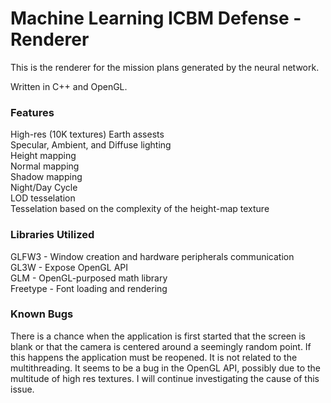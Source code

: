 # Machine Learning ICBM Defense - Renderer
 This is the renderer for the mission plans generated by the neural network.

 Written in C++ and OpenGL.

### Features
High-res (10K textures) Earth assests  
Specular, Ambient, and Diffuse lighting  
Height mapping  
Normal mapping  
Shadow mapping  
Night/Day Cycle  
LOD tesselation  
Tesselation based on the complexity of the height-map texture  

### Libraries Utilized
GLFW3 - Window creation and hardware peripherals communication  
GL3W - Expose OpenGL API  
GLM - OpenGL-purposed math library  
Freetype - Font loading and rendering  

### Known Bugs
There is a chance when the application is first started that the screen is blank or that the camera is centered around a seemingly random point.  If this happens the application must be reopened.  It is not related to the multithreading.  It seems to be a bug in the OpenGL API, possibly due to the multitude of high res textures.  I will continue investigating the cause of this issue.
